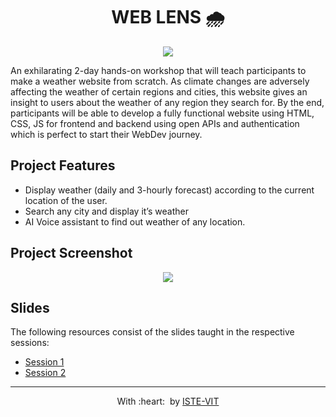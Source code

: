 <h1 align="center"> WEB LENS 🌧️</h1>

<p align="center">
 <img src="https://user-images.githubusercontent.com/71590944/111881788-33353b80-89d8-11eb-9db1-746eba087b05.png" > <br> 
</p>
	
An exhilarating 2-day hands-on workshop that will teach participants to make a weather website from scratch. As climate changes are adversely affecting the weather of certain regions and cities, this website gives an insight to users about the weather of any region they search for. By the end, participants will be able to develop a fully functional website using HTML, CSS, JS for frontend and backend using open APIs and authentication which is perfect to start their WebDev journey.


<h2> Project Features </h2>

-  Display weather (daily and 3-hourly forecast) according to the current location of the user.
-  Search any city and display it’s weather
-  AI Voice assistant to find out weather of any location.

<h2> Project Screenshot </h2>
<p align="center">
 <img src="https://ik.imagekit.io/m47q5r0txpn/ss2_zMY8s2kmP.png?updatedAt=1637676604340" > <br> 
</p>


<h2>Slides</h2>
	
The following resources consist of the slides taught in the respective sessions: 
	
- <a href="">Session 1</a>
- <a href="">Session 2</a>


<hr>
<p align="center">
	With :heart: &nbsp;by <a href="https://istevit.in/" target="_blank">ISTE-VIT</a>
</p>
	
